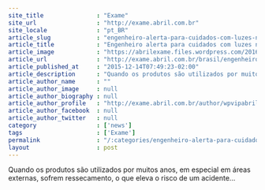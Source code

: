 ```yaml
---
site_title               : "Exame"
site_url                 : "http://exame.abril.com.br"
site_locale              : "pt_BR"
article_slug             : "engenheiro-alerta-para-cuidados-com-luzes-natalinas"
article_title            : "Engenheiro alerta para cuidados com luzes natalinas"
article_image            : "https://abrilexame.files.wordpress.com/2016/09/size_960_16_9_arvore-de-natal.jpg?quality=70&strip=all&w=960"
article_url              : "http://exame.abril.com.br/brasil/engenheiro-alerta-para-cuidados-com-luzes-natalinas/"
article_published_at     : "2015-12-14T07:49:23-02:00"
article_description      : "Quando os produtos são utilizados por muitos anos, em especial em áreas externas, sofrem ressecamento, o que eleva o risco de um acidente..."
article_author_name      : ""
article_author_image     : null
article_author_biography : null
article_author_profile   : "http://exame.abril.com.br/author/wpvipabril/"
article_author_facebook  : null
article_author_twitter   : null
category                 : ['news']
tags                     : ['Exame']
permalink                : "/:categories/engenheiro-alerta-para-cuidados-com-luzes-natalinas/"
layout                   : post
---
```


Quando os produtos são utilizados por muitos anos, em especial em áreas externas, sofrem ressecamento, o que eleva o risco de um acidente...
